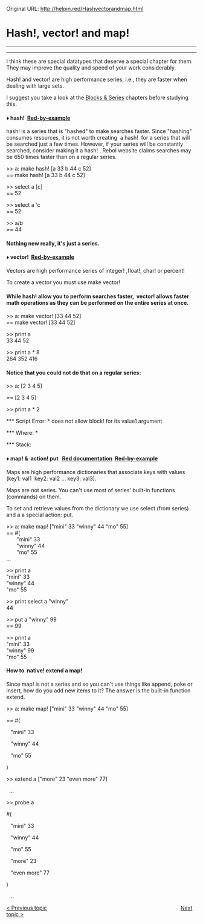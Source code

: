 Original URL: <http://helpin.red/Hashvectorandmap.html>

# Hash!, vector! and map!

* * *

* * *

I think these are special datatypes that deserve a special chapter for them. They may improve the quality and speed of your work considerably.

Hash! and vector! are high performance series, i.e., they are faster when dealing with large sets.

I suggest you take a look at the [Blocks &amp; Series](http://helpin.red/BlocksSeries.html) chapters before studying this.

#### ♦ hash!  [Red-by-example](http://www.red-by-example.org/#hashxex)

hash! is a series that is "hashed" to make searches faster. Since "hashing" consumes resources, it is not worth creating  a hash!  for a series that will be searched just a few times. However, if your series will be constantly searched, consider making it a hash! . Rebol website claims searches may be 650 times faster than on a regular series.

&gt;&gt; a: make hash! \[a 33 b 44 c 52]  
\== make hash! \[a 33 b 44 c 52]

&gt;&gt; select a \[c]  
\== 52

&gt;&gt; select a 'c  
\== 52

&gt;&gt; a/b  
\== 44

#### Nothing new really, it's just a series.

#### ♦ vector!  [Red-by-example](http://www.red-by-example.org/#vectorxex)

Vectors are high performance series of integer! ,float!, char! or percent!

To create a vector you must use make vector!

#### While hash! allow you to perform searches faster,  vector! allows faster math operations as they can be performed on the entire series at once.

&gt;&gt; a: make vector! \[33 44 52]  
\== make vector! \[33 44 52]

&gt;&gt; print a  
33 44 52

&gt;&gt; print a * 8  
264 352 416

#### Notice that you could not do that on a regular series:

&gt;&gt; a: \[2 3 4 5]

== \[2 3 4 5]

&gt;&gt; print a * 2

\*\** Script Error: * does not allow block! for its value1 argument

\*\** Where: *

\*\** Stack:  

#### ♦ map! &amp;  action! put   [Red documentation](https://doc.red-lang.org/en/datatypes/map.html)  [Red-by-example](http://www.red-by-example.org/#mapxex)

Maps are high performance dictionaries that associate keys with values (key1: val1  key2: val2 ... key3: val3).

Maps are not series. You can't use most of series' built-in functions (commands) on them.

To set and retrieve values from the dictionary we use select (from series) and a a special action: put.

&gt;&gt; a: make map! \["mini" 33 "winny" 44 "mo" 55]  
\== #(  
       "mini" 33  
       "winny" 44  
       "mo" 55  
...

&gt;&gt; print a  
"mini" 33  
"winny" 44  
"mo" 55

&gt;&gt; print select a "winny"  
44

&gt;&gt; put a "winny" 99  
\== 99

&gt;&gt; print a  
"mini" 33  
"winny" 99  
"mo" 55

#### []()How to  native! extend a map!

Since map! is not a series and so you can't use things like append, poke or insert, how do you add new items to it? The answer is the built-in function extend.

&gt;&gt; a: make map! \["mini" 33 "winny" 44 "mo" 55]

== #(

   "mini" 33

   "winny" 44

   "mo" 55

)

&gt;&gt; extend a \["more" 23 "even more" 77]

  ...

&gt;&gt; probe a

#(

   "mini" 33

   "winny" 44

   "mo" 55

   "more" 23

   "even more" 77

)

  ...

[&lt; Previous topic](http://helpin.red/Datatypes.html)                                                                                          [Next topic &gt;](http://helpin.red/Otherdatatypes.html)
